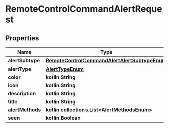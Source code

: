 
# RemoteControlCommandAlertRequest

## Properties
Name | Type | Description | Notes
------------ | ------------- | ------------- | -------------
**alertSubtype** | [**RemoteControlCommandAlertAlertSubtypeEnum**](RemoteControlCommandAlertAlertSubtypeEnum.md) |  | 
**alertType** | [**AlertTypeEnum**](AlertTypeEnum.md) |  | 
**color** | **kotlin.String** |  | 
**icon** | **kotlin.String** |  | 
**description** | **kotlin.String** |  | 
**title** | **kotlin.String** |  | 
**alertMethods** | [**kotlin.collections.List&lt;AlertMethodsEnum&gt;**](AlertMethodsEnum.md) |  |  [optional]
**seen** | **kotlin.Boolean** |  |  [optional]



